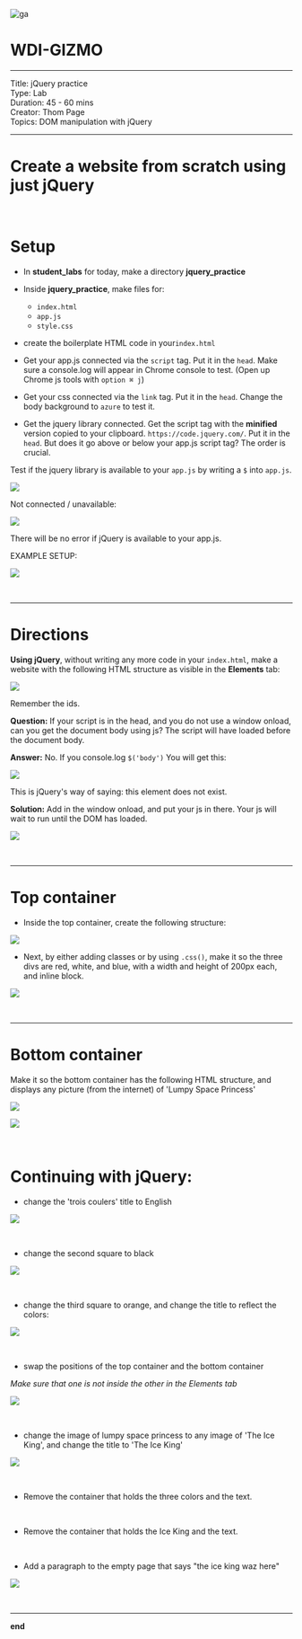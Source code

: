 ![ga](http://mobbook.generalassemb.ly/ga_cog.png)

# WDI-GIZMO

---
Title: jQuery practice<br>
Type: Lab <br>
Duration: 45 - 60 mins<br>
Creator: Thom Page <br>
Topics: DOM manipulation with jQuery<br>

---

# Create a website from scratch using just jQuery

<br>

# Setup

* In **student_labs** for today, make a directory **jquery_practice**

* Inside **jquery_practice**, make files for:

	* `index.html`
	* `app.js`
	* `style.css`

* create the boilerplate HTML code in your`index.html`

* Get your app.js connected via the `script` tag. Put it in the `head`. Make sure a console.log will appear in Chrome console to test. (Open up Chrome js tools with `option ⌘ j`)

* Get your css connected via the `link` tag. Put it in the `head`. Change the body background to `azure` to test it. 

* Get the jquery library connected. Get the script tag with the **minified** version copied to your clipboard. `https://code.jquery.com/`. Put it in the `head`. But does it go above or below your app.js script tag? The order is crucial.

Test if the jquery library is available to your `app.js` by writing a `$` into `app.js`.

![](https://i.imgur.com/5VCwOrN.png)

Not connected / unavailable:

![](https://i.imgur.com/iv21joq.png)

There will be no error if jQuery is available to your app.js.

EXAMPLE SETUP:

![](https://i.imgur.com/BqbubXw.png)

<br>
<hr>

# Directions

**Using jQuery**, without writing any more code in your `index.html`, make a website with the following HTML structure as visible in the **Elements** tab:

![](https://i.imgur.com/6TkVSlS.png)

Remember the ids.

**Question:** If your script is in the head, and you do not use a window onload, can you get the document body using js? The script will have loaded before the document body.

**Answer:** No. If you console.log `$('body')` You will get this:

![](https://i.imgur.com/EOIj3pK.png)

This is jQuery's way of saying: this element does not exist.

**Solution:** Add in the window onload, and put your js in there. Your js will wait to run until the DOM has loaded.

![](https://i.imgur.com/454zPmf.png)

<br>
<hr>

# Top container

* Inside the top container, create the following structure:

![](https://i.imgur.com/zMgb7ex.png)

* Next, by either adding classes or by using `.css()`, make it so the three divs are red, white, and blue, with a width and height of 200px each, and inline block.

![](https://i.imgur.com/l4ZQcMo.png)

<br>
<hr>

# Bottom container

Make it so the bottom container has the following HTML structure, and displays any picture (from the internet) of 'Lumpy Space Princess'

![](https://i.imgur.com/wJf6heD.png)

![](https://i.imgur.com/1868Y8l.png)

<br>

# Continuing with jQuery:

* change the 'trois coulers' title to English

![](https://i.imgur.com/3uuJoKT.png)

<br>

* change the second square to black

![](https://i.imgur.com/nVhgVnr.png)

<br>

* change the third square to orange, and change the title to reflect the colors:

![](https://i.imgur.com/Dx6ZgCn.png)

<br>

* swap the positions of the top container and the bottom container

_Make sure that one is not inside the other in the Elements tab_

![](https://i.imgur.com/FaOAc7u.png)

<br>

* change the image of lumpy space princess to any image of 'The Ice King', and change the title to 'The Ice King'

![](https://i.imgur.com/cxZb2XG.png)

<br>

* Remove the container that holds the three colors and the text.


<br>

* Remove the container that holds the Ice King and the text.

<br>

* Add a paragraph to the empty page that says "the ice king waz here"

![](https://i.imgur.com/LG2mokN.png)

<br>
<hr>

**end**















